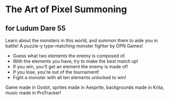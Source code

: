 # The Art of Pixel Summoning
## for Ludum Dare 55
Learn about the monsters in this world, and summon them to aide you in battle! A puzzle-y type-matching monster fighter by DPN Games!

- Guess what two elements the enemy is composed of.
- With the elements you have, try to make the best match up!
- If you win, you'll get an element the enemy is made of!
- If you lose, you're out of the tournament!
- Fight a monster with all ten elements unlocked to win!

Game made in Godot, sprites made in Aesprite, backgrounds made in Krita, music made in ProTracker!
